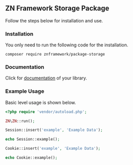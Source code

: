 <h2>ZN Framework Storage Package</h2>
<p>
Follow the steps below for installation and use.
</p>

<h3>Installation</h3>
<p>
You only need to run the following code for the installation.
</p>

```
composer require znframework/package-storage
```

<h3>Documentation</h3>
<p>
Click for <a href="https://docs.znframework.com/veri-saklama-kutuphaneleri/oturum-kutuphanesi">documentation</a> of your library.
</p>

<h3>Example Usage</h3>
<p>
Basic level usage is shown below.
</p>

```php
<?php require 'vendor/autoload.php';

ZN\ZN::run();

Session::insert('example', 'Example Data');

echo Session::example();
```
```php
Cookie::insert('example', 'Example Data');

echo Cookie::example();
```
